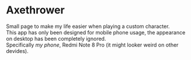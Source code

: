 # Axethrower
Small page to make my life easier when playing a custom character.  
This app has only been designed for mobile phone usage, the appearance on desktop has been completely ignored.  
Specifically *my phone*, Redmi Note 8 Pro (it might looker weird on other devides).
